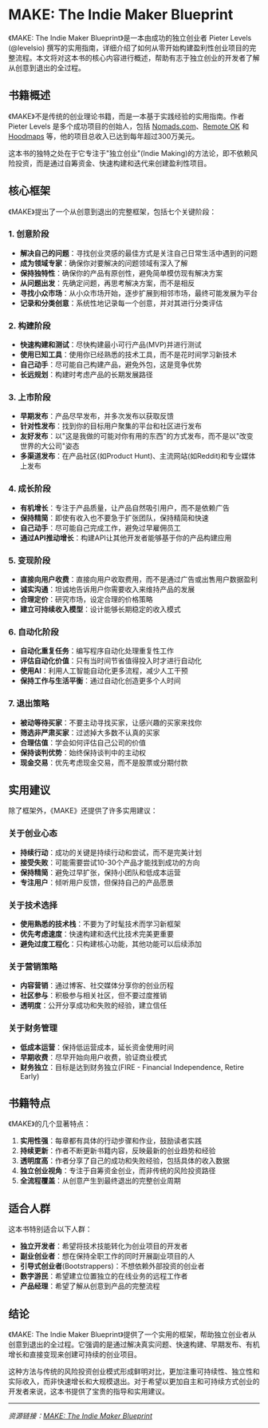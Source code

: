 # MAKE: The Indie Maker Blueprint

《MAKE: The Indie Maker Blueprint》是一本由成功的独立创业者 Pieter Levels (@levelsio) 撰写的实用指南，详细介绍了如何从零开始构建盈利性创业项目的完整流程。本文将对这本书的核心内容进行概述，帮助有志于独立创业的开发者了解从创意到退出的全过程。

## 书籍概述

《MAKE》不是传统的创业理论书籍，而是一本基于实践经验的实用指南。作者 Pieter Levels 是多个成功项目的创始人，包括 [Nomads.com](https://nomads.com)、[Remote OK](https://remoteok.io) 和 [Hoodmaps](https://hoodmaps.com) 等，他的项目总收入已达到每年超过300万美元。

这本书的独特之处在于它专注于"独立创业"(Indie Making)的方法论，即不依赖风险投资，而是通过自筹资金、快速构建和迭代来创建盈利性项目。

## 核心框架

《MAKE》提出了一个从创意到退出的完整框架，包括七个关键阶段：

### 1. 创意阶段

- **解决自己的问题**：寻找创业灵感的最佳方式是关注自己日常生活中遇到的问题
- **成为领域专家**：确保你对要解决的问题领域有深入了解
- **保持独特性**：确保你的产品有原创性，避免简单模仿现有解决方案
- **从问题出发**：先确定问题，再思考解决方案，而不是相反
- **寻找小众市场**：从小众市场开始，逐步扩展到相邻市场，最终可能发展为平台
- **记录和分类创意**：系统性地记录每一个创意，并对其进行分类评估

### 2. 构建阶段

- **快速构建和测试**：尽快构建最小可行产品(MVP)并进行测试
- **使用已知工具**：使用你已经熟悉的技术工具，而不是花时间学习新技术
- **自己动手**：尽可能自己构建产品，避免外包，这是竞争优势
- **长远规划**：构建时考虑产品的长期发展路径

### 3. 上市阶段

- **早期发布**：产品尽早发布，并多次发布以获取反馈
- **针对性发布**：找到你的目标用户聚集的平台和社区进行发布
- **友好发布**：以"这是我做的可能对你有用的东西"的方式发布，而不是以"改变世界的大公司"姿态
- **多渠道发布**：在产品社区(如Product Hunt)、主流网站(如Reddit)和专业媒体上发布

### 4. 成长阶段

- **有机增长**：专注于产品质量，让产品自然吸引用户，而不是依赖广告
- **保持精简**：即使有收入也不要急于扩张团队，保持精简和快速
- **自己动手**：尽可能自己完成工作，避免过早雇佣员工
- **通过API推动增长**：构建API让其他开发者能够基于你的产品构建应用

### 5. 变现阶段

- **直接向用户收费**：直接向用户收取费用，而不是通过广告或出售用户数据盈利
- **诚实沟通**：坦诚地告诉用户你需要收入来维持产品的发展
- **合理定价**：研究市场，设定合理的价格策略
- **建立可持续收入模型**：设计能够长期稳定的收入模式

### 6. 自动化阶段

- **自动化重复任务**：编写程序自动化处理重复性工作
- **评估自动化价值**：只有当时间节省值得投入时才进行自动化
- **使用AI**：利用人工智能自动化更多流程，减少人工干预
- **保持工作与生活平衡**：通过自动化创造更多个人时间

### 7. 退出策略

- **被动等待买家**：不要主动寻找买家，让感兴趣的买家来找你
- **筛选非严肃买家**：过滤掉大多数不认真的买家
- **合理估值**：学会如何评估自己公司的价值
- **保持谈判优势**：始终保持谈判中的主动权
- **现金交易**：优先考虑现金交易，而不是股票或分期付款

## 实用建议

除了框架外，《MAKE》还提供了许多实用建议：

### 关于创业心态

- **持续行动**：成功的关键是持续行动和尝试，而不是完美计划
- **接受失败**：可能需要尝试10-30个产品才能找到成功的方向
- **保持精简**：避免过早扩张，保持小团队和低成本运营
- **专注用户**：倾听用户反馈，但保持自己的产品愿景

### 关于技术选择

- **使用熟悉的技术栈**：不要为了时髦技术而学习新框架
- **优先考虑速度**：快速构建和迭代比技术完美更重要
- **避免过度工程化**：只构建核心功能，其他功能可以后续添加

### 关于营销策略

- **内容营销**：通过博客、社交媒体分享你的创业历程
- **社区参与**：积极参与相关社区，但不要过度推销
- **透明度**：公开分享成功和失败的经验，建立信任

### 关于财务管理

- **低成本运营**：保持低运营成本，延长资金使用时间
- **早期收费**：尽早开始向用户收费，验证商业模式
- **财务独立**：目标是达到财务独立(FIRE - Financial Independence, Retire Early)

## 书籍特点

《MAKE》的几个显著特点：

1. **实用性强**：每章都有具体的行动步骤和作业，鼓励读者实践
2. **持续更新**：作者不断更新书籍内容，反映最新的创业趋势和经验
3. **透明度高**：作者分享了自己的成功和失败经验，包括具体的收入数据
4. **独立创业视角**：专注于自筹资金创业，而非传统的风险投资路径
5. **全流程覆盖**：从创意产生到最终退出的完整创业周期

## 适合人群

这本书特别适合以下人群：

- **独立开发者**：希望将技术技能转化为创业项目的开发者
- **副业创业者**：想在保持全职工作的同时开展副业项目的人
- **引导式创业者**(Bootstrappers)：不想依赖外部投资的创业者
- **数字游民**：希望建立位置独立的在线业务的远程工作者
- **产品经理**：希望了解从创意到产品的完整流程

## 结论

《MAKE: The Indie Maker Blueprint》提供了一个实用的框架，帮助独立创业者从创意到退出的全过程。它强调的是通过解决真实问题、快速构建、早期发布、有机增长和直接变现来创建可持续的创业项目。

这种方法与传统的风险投资创业模式形成鲜明对比，更加注重可持续性、独立性和实际收入，而非快速增长和大规模退出。对于希望以更加自主和可持续方式创业的开发者来说，这本书提供了宝贵的指导和实用建议。

---

*资源链接：[MAKE: The Indie Maker Blueprint](https://readmake.com/)*
